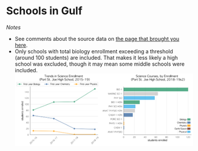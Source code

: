 # Schools in Gulf  
*Notes*
- See comments about the source data on [the page that brought you here](https://adamlamee.github.io/FL-K12-analyses/plots/District_pages/Gulf.html).  
- Only schools with total biology enrollment exceeding a threshold (around 100 students) are included. That makes it less likely a high school was excluded, though it may mean some middle schools were included.  
![](../School_plots/GULF/PORT_ST_JO.png)
